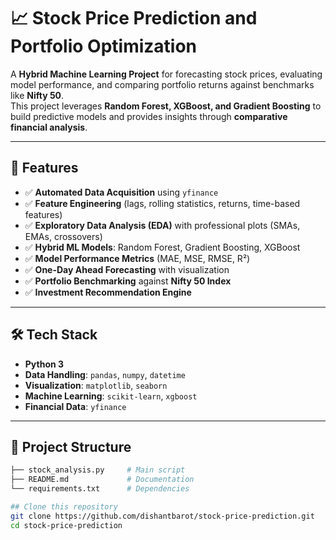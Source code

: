 # 📈 Stock Price Prediction and Portfolio Optimization  

A **Hybrid Machine Learning Project** for forecasting stock prices, evaluating model performance, and comparing portfolio returns against benchmarks like **Nifty 50**.  
This project leverages **Random Forest, XGBoost, and Gradient Boosting** to build predictive models and provides insights through **comparative financial analysis**.  

---

## 🚀 Features  
- ✅ **Automated Data Acquisition** using `yfinance`  
- ✅ **Feature Engineering** (lags, rolling statistics, returns, time-based features)  
- ✅ **Exploratory Data Analysis (EDA)** with professional plots (SMAs, EMAs, crossovers)  
- ✅ **Hybrid ML Models**: Random Forest, Gradient Boosting, XGBoost  
- ✅ **Model Performance Metrics** (MAE, MSE, RMSE, R²)  
- ✅ **One-Day Ahead Forecasting** with visualization  
- ✅ **Portfolio Benchmarking** against **Nifty 50 Index**  
- ✅ **Investment Recommendation Engine**  

---

## 🛠 Tech Stack  
- **Python 3**  
- **Data Handling**: `pandas`, `numpy`, `datetime`  
- **Visualization**: `matplotlib`, `seaborn`  
- **Machine Learning**: `scikit-learn`, `xgboost`  
- **Financial Data**: `yfinance`  

---

## 📂 Project Structure  
```bash
├── stock_analysis.py     # Main script
├── README.md             # Documentation
└── requirements.txt      # Dependencies

## Clone this repository
git clone https://github.com/dishantbarot/stock-price-prediction.git
cd stock-price-prediction
